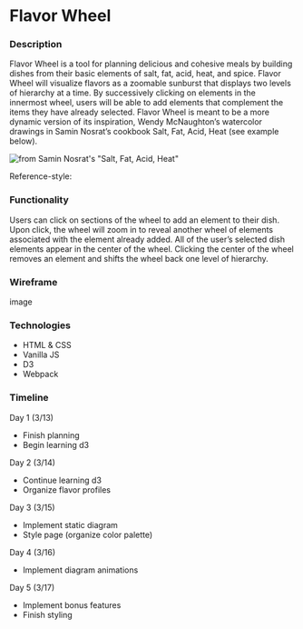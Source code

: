 # Flavor Wheel

### Description

Flavor Wheel is a tool for planning delicious and cohesive meals by building dishes from their basic elements of salt, fat, acid, heat, and spice. Flavor Wheel will visualize flavors as a zoomable sunburst that displays two levels of hierarchy at a time. By successively clicking on elements in the innermost wheel, users will be able to add elements that complement the items they have already selected. Flavor Wheel is meant to be a more dynamic version of its inspiration, Wendy McNaughton’s watercolor drawings in Samin Nosrat’s cookbook Salt, Fat, Acid, Heat (see example below).

![from Samin Nosrat's "Salt, Fat, Acid, Heat"](https://www.saveur.com/sites/saveur.com/files/styles/800_1x_/public/salt-fat-acid-heat-world-of-acid_2000x1500.jpg?itok=-Ooj8jgY&fc=50,50)

Reference-style: 

### Functionality

Users can click on sections of the wheel to add an element to their dish.
Upon click, the wheel will zoom in to reveal another wheel of elements associated with the element already added.
All of the user’s selected dish elements appear in the center of the wheel.
Clicking the center of the wheel removes an element and shifts the wheel back one level of hierarchy.

### Wireframe

image

### Technologies

* HTML & CSS
* Vanilla JS
* D3
* Webpack

### Timeline

Day 1 (3/13)
* Finish planning
* Begin learning d3

Day 2 (3/14)
* Continue learning d3
* Organize flavor profiles

Day 3 (3/15)
* Implement static diagram
* Style page (organize color palette)

Day 4 (3/16)
* Implement diagram animations

Day 5 (3/17)
* Implement bonus features
* Finish styling


